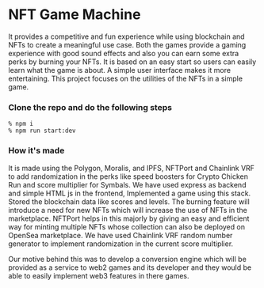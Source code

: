 # NFT Game Machine
It provides a competitive and fun experience while using blockchain and NFTs to create a meaningful use case. Both the games provide a gaming experience with good sound effects and also you can earn some extra perks by burning your NFTs. It is based on an easy start so users can easily learn what the game is about. A simple user interface makes it more entertaining. This project focuses on the utilities of the NFTs in a simple game. 
### Clone the repo and do the following steps

```
% npm i
% npm run start:dev
```

### How it's made

It is made using the Polygon, Moralis, and IPFS, NFTPort and Chainlink VRF to add randomization in the perks like speed boosters for Crypto Chicken Run and score multiplier for Symbals. We have used express as backend and simple HTML js in the frontend, Implemented a game using this stack. Stored the blockchain data like scores and levels. The burning feature will introduce a need for new NFTs which will increase the use of NFTs in the marketplace. NFTPort helps in this majorly by giving an easy and efficient way for minting multiple NFTs whose collection can also be deployed on OpenSea marketplace. 
We have used Chainlink VRF random number generator to implement randomization in the current score multiplier.

Our motive behind this was to develop a conversion engine which will be provided as a service to web2 games and its developer and they would be able to easily implement web3 features in there games. 